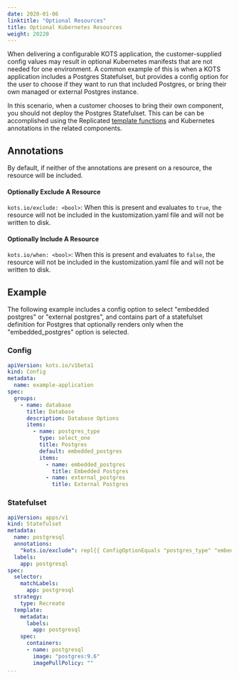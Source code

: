 ```yaml
---
date: 2020-01-06
linktitle: "Optional Resources"
title: Optional Kubernetes Resources
weight: 20220
---
```


When delivering a configurable KOTS application, the customer-supplied config values may result in optional Kubernetes manifests that are not needed for one environment. A common example of this is when a KOTS application includes a Postgres Statefulset, but provides a config option for the user to choose if they want to run that included Postgres, or bring their own managed or external Postgres instance.

In this scenario, when a customer chooses to bring their own component, you should not deploy the Postgres Statefulset. This can be can be accomplished using the Replicated [template functions](../template-functions/) and Kubernetes annotations in the related components.

## Annotations

By default, if neither of the annotations are present on a resource, the resource will be included.

#### Optionally Exclude A Resource
`kots.io/exclude: <bool>`: When this is present and evaluates to `true`, the resource will not be included in the kustomization.yaml file and will not be written to disk.

#### Optionally Include A Resource
`kots.io/when: <bool>`: When this is present and evaluates to `false`, the resource will not be included in the kustomization.yaml file and will not be written to disk.


## Example

The following example includes a config option to select "embedded postgres" or "external postgres", and contains part of a statefulset definition for Postgres that optionally renders only when the "embedded_postgres" option is selected.

### Config

```yaml
apiVersion: kots.io/v1beta1
kind: Config
metadata:
  name: example-application
spec:
  groups:
    - name: database
      title: Database
      description: Database Options
      items:
        - name: postgres_type
          type: select_one
          title: Postgres
          default: embedded_postgres
          items:
            - name: embedded_postgres
              title: Embedded Postgres
            - name: external_postgres
              title: External Postgres
```

### Statefulset

```yaml
apiVersion: apps/v1
kind: Statefulset
metadata:
  name: postgresql
  annotations:
    "kots.io/exclude": repl{{ ConfigOptionEquals "postgres_type" "embedded_postgres" }}
  labels:
    app: postgresql
spec:
  selector:
    matchLabels:
      app: postgresql
  strategy:
    type: Recreate
  template:
    metadata:
      labels:
        app: postgresql
    spec:
      containers:
      - name: postgresql
        image: "postgres:9.6"
        imagePullPolicy: ""
...
```
